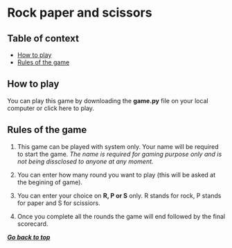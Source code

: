 # Rock paper and scissors

## Table of context

- [How to play](#how-to-play)
- [Rules of the game](#rules-of-the-game)

## How to play

You can play this game by downloading the **game.py** file on your local computer or click here to play.

## Rules of the game

1. This game can be played with system only. Your name will be required to start the game. *The name is required for gaming purpose only and is not being dissclosed to anyone at any moment.*

2. You can enter how many round you want to play (this will be asked at the begining of game).

3. You can enter your choice on **R, P or S** only. R stands for rock, P stands for paper and S for scissiors.

4. Once you complete all the rounds the game will end followed by the final scorecard.

***[Go back to top](#rock-paper-and-scissors)***